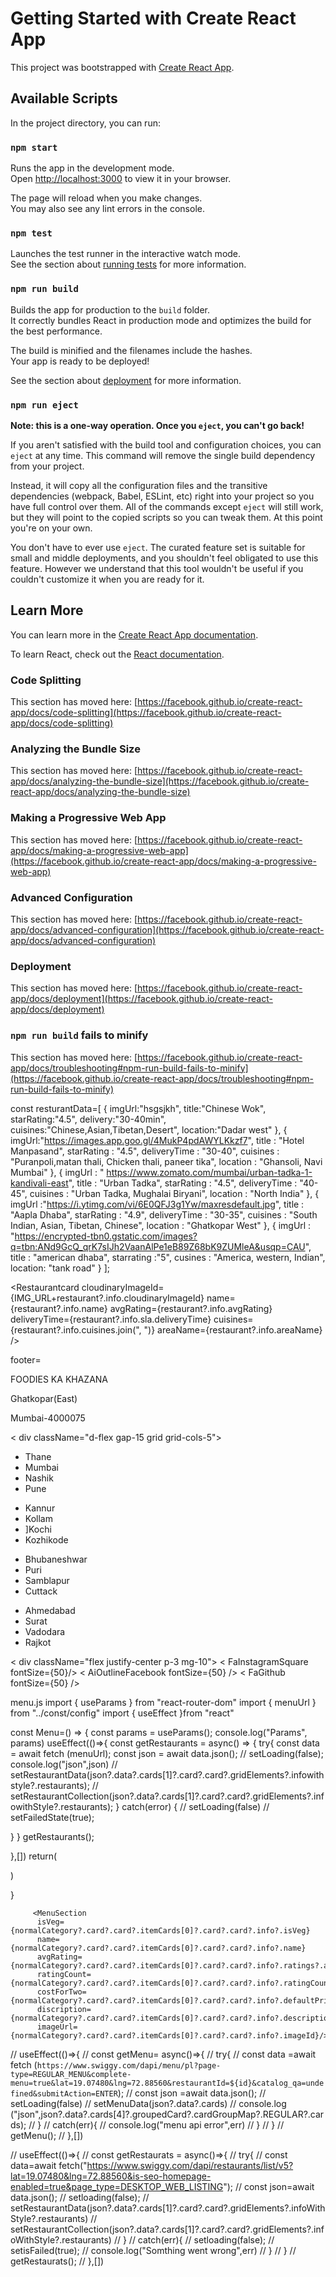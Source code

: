 # Getting Started with Create React App

This project was bootstrapped with [Create React App](https://github.com/facebook/create-react-app).

## Available Scripts

In the project directory, you can run:

### `npm start`

Runs the app in the development mode.\
Open [http://localhost:3000](http://localhost:3000) to view it in your browser.

The page will reload when you make changes.\
You may also see any lint errors in the console.

### `npm test`

Launches the test runner in the interactive watch mode.\
See the section about [running tests](https://facebook.github.io/create-react-app/docs/running-tests) for more information.

### `npm run build`

Builds the app for production to the `build` folder.\
It correctly bundles React in production mode and optimizes the build for the best performance.

The build is minified and the filenames include the hashes.\
Your app is ready to be deployed!

See the section about [deployment](https://facebook.github.io/create-react-app/docs/deployment) for more information.

### `npm run eject`

**Note: this is a one-way operation. Once you `eject`, you can't go back!**

If you aren't satisfied with the build tool and configuration choices, you can `eject` at any time. This command will remove the single build dependency from your project.

Instead, it will copy all the configuration files and the transitive dependencies (webpack, Babel, ESLint, etc) right into your project so you have full control over them. All of the commands except `eject` will still work, but they will point to the copied scripts so you can tweak them. At this point you're on your own.

You don't have to ever use `eject`. The curated feature set is suitable for small and middle deployments, and you shouldn't feel obligated to use this feature. However we understand that this tool wouldn't be useful if you couldn't customize it when you are ready for it.

## Learn More

You can learn more in the [Create React App documentation](https://facebook.github.io/create-react-app/docs/getting-started).

To learn React, check out the [React documentation](https://reactjs.org/).

### Code Splitting

This section has moved here: [https://facebook.github.io/create-react-app/docs/code-splitting](https://facebook.github.io/create-react-app/docs/code-splitting)

### Analyzing the Bundle Size

This section has moved here: [https://facebook.github.io/create-react-app/docs/analyzing-the-bundle-size](https://facebook.github.io/create-react-app/docs/analyzing-the-bundle-size)

### Making a Progressive Web App

This section has moved here: [https://facebook.github.io/create-react-app/docs/making-a-progressive-web-app](https://facebook.github.io/create-react-app/docs/making-a-progressive-web-app)

### Advanced Configuration

This section has moved here: [https://facebook.github.io/create-react-app/docs/advanced-configuration](https://facebook.github.io/create-react-app/docs/advanced-configuration)

### Deployment

This section has moved here: [https://facebook.github.io/create-react-app/docs/deployment](https://facebook.github.io/create-react-app/docs/deployment)

### `npm run build` fails to minify

This section has moved here: [https://facebook.github.io/create-react-app/docs/troubleshooting#npm-run-build-fails-to-minify](https://facebook.github.io/create-react-app/docs/troubleshooting#npm-run-build-fails-to-minify)


const resturantData=[
	{
		imgUrl:"hsgsjkh",
		title:"Chinese Wok",
		starRating:"4.5",
		delivery:"30-40min",
		cuisines:"Chinese,Asian,Tibetan,Desert",
		location:"Dadar west"
	},
	{
     imgUrl:"https://images.app.goo.gl/4MukP4pdAWYLKkzf7",
      title : "Hotel Manpasand",
      starRating : "4.5",
      deliveryTime : "30-40",
      cuisines : "Puranpoli,matan thali, Chicken thali, paneer tika",
      location : "Ghansoli, Navi Mumbai" 
    },
    {
      imgUrl : " https://www.zomato.com/mumbai/urban-tadka-1-kandivali-east",
      title : "Urban Tadka",
      starRating : "4.5",
      deliveryTime : "40-45",
      cuisines : "Urban Tadka, Mughalai Biryani",
      location : "North India"
    },
    {
      imgUrl :"https://i.ytimg.com/vi/6E0QFJ3g1Yw/maxresdefault.jpg",
      title : "Aapla Dhaba",
      starRating : "4.9",
      deliveryTime : "30-35",
      cuisines : "South Indian, Asian, Tibetan, Chinese",
      location : "Ghatkopar West"
    },
	{
	imgUrl : "https://encrypted-tbn0.gstatic.com/images?q=tbn:ANd9GcQ_qrK7sIJh2VaanAlPe1eB89Z68bK9ZUMleA&usqp=CAU",
	title : "american dhaba",
	starrating :"5",
	cusines : "America, western, Indian",
	location: "tank road"
	}
		];



<Restaurantcard 
cloudinaryImageId={IMG_URL+restaurant?.info.cloudinaryImageId}
name={restaurant?.info.name}
avgRating={restaurant?.info.avgRating}
deliveryTime={restaurant?.info.sla.deliveryTime}
cuisines={restaurant?.info.cuisines.join(", ")}
areaName={restaurant?.info.areaName}
                            /> 




footer=
 <div className="bg-dark">
    <div className="p-3 text-light container "> 
    <SiIfood fontSize={50} /> 
    <p>FOODIES KA KHAZANA </p>
    <MdAddLocationAlt />
    <span> Ghatkopar(East)</span>
    <p>Mumbai-4000075</p>
    < div className="d-flex gap-15 grid grid-cols-5">
    <ul className="bg-dark ">
  <li className="d-flex "><MdAddLocationAlt />Thane</li>
  <li className="d-flex"><MdAddLocationAlt />Mumbai</li>
  <li className="d-flex"><MdAddLocationAlt />Nashik</li>
  <li className="d-flex"><MdAddLocationAlt />Pune</li>
</ul>

<ul className="  bg-dark">
<MdAddLocationAlt />
  <li >Kannur</li>
  <li >Kollam</li>
  <li >]Kochi</li>
  <li >Kozhikode</li>
</ul>

<ul className="  bg-dark">
<MdAddLocationAlt />
  <li >Bhubaneshwar</li>
  <li >Puri</li>
  <li >Samblapur</li>
  <li >Cuttack</li>
</ul>

<ul className="  bg-dark">
<MdAddLocationAlt />
  <li >Ahmedabad</li>
  <li >Surat</li>
  <li >Vadodara</li>
  <li >Rajkot</li>
</ul>
</div>
< div className="flex justify-center p-3 mg-10">
< FaInstagramSquare fontSize={50}/>
<BsWhatsapp fontSize={50}/>
< AiOutlineFacebook fontSize={50} />
< FaGithub fontSize={50} />
</div>
    </div>
    </div>












menu.js 
import { useParams } from "react-router-dom"
import { menuUrl } from "../const/config"
import { useEffect }from "react"

const Menu=() => {
  const params = useParams();
  console.log("Params", params)
useEffect(()=>{
const getRestaurants = async() => {
  try{
  const data = await fetch (menuUrl);
  const json = await data.json();
  // setLoading(false);
  console.log("json",json)
  // setRestaurantData(json?.data?.cards[1]?.card?.card?.gridElements?.infowithstyle?.restaurants);
  // setRestaurantCollection(json?.data?.cards[1]?.card?.card?.gridElements?.infowithStyle?.restaurants);
  }
  catch(error) {
  // setLoading(false)
  // setFailedState(true);

  }
  }
  getRestaurants();

  },[])
return(
<div>
</div>
)

}




         <MenuSection
          isVeg={normalCategory?.card?.card?.itemCards[0]?.card?.card?.info?.isVeg} 
          name={normalCategory?.card?.card?.itemCards[0]?.card?.card?.info?.name}
          avgRating={normalCategory?.card?.card?.itemCards[0]?.card?.card?.info?.ratings?.aggregatedRating?.rating}
          ratingCount={normalCategory?.card?.card?.itemCards[0]?.card?.card?.info?.ratingCount}
          costForTwo={normalCategory?.card?.card?.itemCards[0]?.card?.card?.info?.defaultPrice/100}
          discription={normalCategory?.card?.card?.itemCards[0]?.card?.card?.info?.description}
          imageUrl={normalCategory?.card?.card?.itemCards[0]?.card?.card?.info?.imageId}/>







  // useEffect(()=>{
  //  const getMenu= async()=>{
  //    try{
  //      const data =await fetch (`https://www.swiggy.com/dapi/menu/pl?page-type=REGULAR_MENU&complete-menu=true&lat=19.07480&lng=72.88560&restaurantId=${id}&catalog_qa=undefined&submitAction=ENTER`);
  //      const json =await data.json();
  //      setLoading(false)
  //      setMenuData(json?.data?.cards)
  //      console.log ("json",json?.data?.cards[4]?.groupedCard?.cardGroupMap?.REGULAR?.cards);
  //    }
  //  catch(err){
  //    console.log("menu api error",err)
  //  }
  // }
  //  getMenu();
  // },[])

  // useEffect(()=>{
//     const getRestaurats = async()=>{
//     try{
//         const data=await fetch("https://www.swiggy.com/dapi/restaurants/list/v5?lat=19.07480&lng=72.88560&is-seo-homepage-enabled=true&page_type=DESKTOP_WEB_LISTING");
//         const json=await data.json();
//         setloading(false);
//         setRestaurantData(json?.data?.cards[1]?.card?.card?.gridElements?.infoWithStyle?.restaurants)
//         setRestaurantCollection(json?.data?.cards[1]?.card?.card?.gridElements?.infoWithStyle?.restaurants)
//         }
//     catch(err){
//         setloading(false);
//         setisFailed(true);
//         console.log("Somthing went wrong",err)
//     }
// }
//     getRestaurats();
// },[])